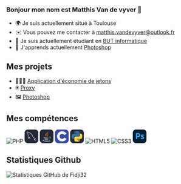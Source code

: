 ### Bonjour mon nom est Matthis Van de vyver 👋

* 🌍  Je suis actuellement situé à Toulouse
* ✉️  Vous pouvez me contacter à [matthis.vandevyver@outlook.fr](mailto:matthis.vandevyver@outlook.fr)
* 🚀  Je suis actuellement étudiant en [BUT informatique](https://www.univ-tlse3.fr/but-specialite-informatique)
* 🌱  J'apprends actuellement [Photoshop](https://www.adobe.com/fr/products/photoshop/landpb.html?gclid=Cj0KCQiAiJSeBhCCARIsAHnAzT9dSLz1fqhJ0aW4d44O92gVH_kYEj-FEP6cc_Lb1TV1a-dPpyuOmaEaAotWEALw_wcB&mv=search&mv=search&sdid=LZ32SYVR&ef_id=Cj0KCQiAiJSeBhCCARIsAHnAzT9dSLz1fqhJ0aW4d44O92gVH_kYEj-FEP6cc_Lb1TV1a-dPpyuOmaEaAotWEALw_wcB:G:s&s_kwcid=AL!3085!3!341240721080!e!!g!!photoshop!1435912275!56537390339)

## Mes projets
* 👩‍👧‍👦 [Application d'économie de jetons]()
* 🖲️ [Proxy]()
* 🖼️ [Photoshop](https://github.com/Fidji32/Photoshop)

## Mes compétences
<p align="left">
<img src="https://raw.githubusercontent.com/danielcranney/readme-generator/main/public/icons/skills/php-colored.svg" width="36" height="36" alt="PHP" />
<img src="https://raw.githubusercontent.com/tandpfun/skill-icons/main/icons/MySQL-Dark.svg" width="36" height="36" alt="MYSQL" />
<img src="https://raw.githubusercontent.com/tandpfun/skill-icons/main/icons/Java-Dark.svg" width="36" height="36" alt="JAVA" />
<img src="https://raw.githubusercontent.com/tandpfun/skill-icons/main/icons/C.svg" width="36" height="36" alt="C" />
<img src="https://raw.githubusercontent.com/tandpfun/skill-icons/main/icons/Python-Dark.svg" width="36" height="36" alt="PY" />
<img src="https://raw.githubusercontent.com/danielcranney/readme-generator/main/public/icons/skills/html5-colored.svg" width="36" height="36" alt="HTML5" />
<img src="https://raw.githubusercontent.com/danielcranney/readme-generator/main/public/icons/skills/css3-colored.svg" width="36" height="36" alt="CSS3" />
<img src="https://raw.githubusercontent.com/tandpfun/skill-icons/main/icons/Photoshop.svg" width="36" height="36" alt="PHOTOSHOP" />
</p>

## Statistiques Github
![Statistiques GitHub de Fidji32](https://github-readme-stats.vercel.app/api?username=Fidji32&theme=transparent&show_icons=true)
